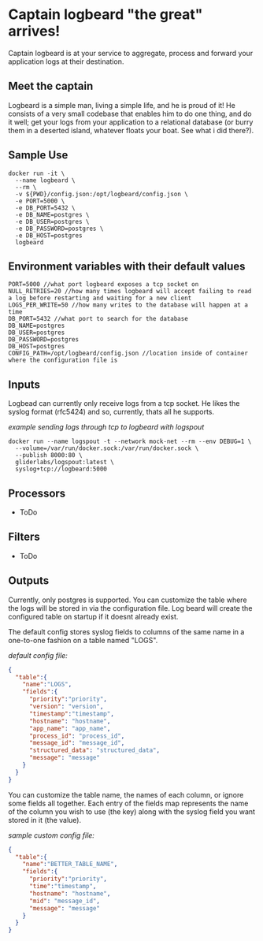 # Captain logbeard "the great" arrives! 

Captain logbeard is at your service to aggregate, process and forward your application logs at their destination. 

## Meet the captain

Logbeard is a simple man, living a simple life, and he is proud of it! He consists of a very small codebase that enables him to do one thing, and do it well; get your logs from your application to a relational database (or burry them in a deserted island, whatever floats your boat. See what i did there?).

## Sample Use
```
docker run -it \
  --name logbeard \
  --rm \
  -v ${PWD}/config.json:/opt/logbeard/config.json \
  -e PORT=5000 \
  -e DB_PORT=5432 \
  -e DB_NAME=postgres \
  -e DB_USER=postgres \
  -e DB_PASSWORD=postgres \
  -e DB_HOST=postgres
  logbeard
```

## Environment variables with their default values
```
PORT=5000 //what port logbeard exposes a tcp socket on
NULL_RETRIES=20 //how many times logbeard will accept failing to read a log before restarting and waiting for a new client
LOGS_PER_WRITE=50 //how many writes to the database will happen at a time
DB_PORT=5432 //what port to search for the database
DB_NAME=postgres
DB_USER=postgres
DB_PASSWORD=postgres
DB_HOST=postgres
CONFIG_PATH=/opt/logbeard/config.json //location inside of container where the configuration file is
```

## Inputs

Logbead can currently only receive logs from a tcp socket. He likes the syslog format (rfc5424) and so, currently, thats all he supports.

*example sending logs through tcp to logbeard with logspout*
```
docker run --name logspout -t --network mock-net --rm --env DEBUG=1 \
  --volume=/var/run/docker.sock:/var/run/docker.sock \
  --publish 8000:80 \
  gliderlabs/logspout:latest \
  syslog+tcp://logbeard:5000
```

## Processors
* ToDo

## Filters
* ToDo

## Outputs
Currently, only postgres is supported. You can customize the table where the logs will be stored in via the configuration file. Log beard will create the configured table on startup if it doesnt already exist.

The default config stores syslog fields to columns of the same name in a one-to-one fashion on a table named "LOGS".

*default config file:*
```json
{
  "table":{ 
    "name":"LOGS",
    "fields":{
      "priority":"priority",
      "version": "version",
      "timestamp":"timestamp",
      "hostname": "hostname",
      "app_name": "app_name",
      "process_id": "process_id",
      "message_id": "message_id",
      "structured_data": "structured_data",
      "message": "message"
    }
  }
}
```

You can customize the table name, the names of each column, or ignore some fields all together. Each entry of the fields map represents the name of the column you wish to use (the key) along with the syslog field you want stored in it (the value).

*sample custom config file:*
```json
{
  "table":{ 
    "name":"BETTER_TABLE_NAME",
    "fields":{
      "priority":"priority",
      "time":"timestamp",
      "hostname": "hostname",
      "mid": "message_id",
      "message": "message"
    }
  }
}
```
